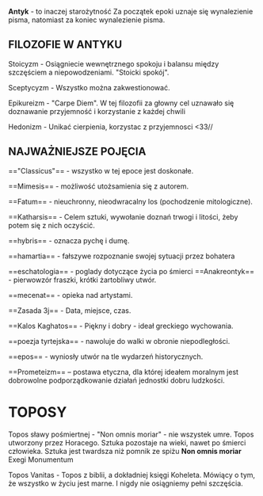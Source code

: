 **Antyk** - to inaczej starożytność
Za początek epoki uznaje się wynalezienie pisma, natomiast za koniec wynalezienie pisma.

## **FILOZOFIE W ANTYKU**

Stoicyzm - Osiągniecie wewnętrznego spokoju i balansu między szczęściem a niepowodzeniami.
"Stoicki spokój".

Sceptycyzm - Wszystko można zakwestionować.

Epikureizm - "Carpe Diem". W tej filozofii za głowny cel uznawało się doznawanie przyjemność i korzystanie z każdej chwili

Hedonizm - Unikać cierpienia, korzystac z przyjemnosci <33//

## **NAJWAŻNIEJSZE  POJĘCIA**

=="Classicus"== - wszystko w tej epoce jest doskonałe.

==Mimesis== - możliwość utożsamienia się z autorem.

==Fatum== - nieuchronny, nieodwracalny los (pochodzenie mitologiczne).

==Katharsis== - Celem sztuki, wywołanie doznań trwogi i litości, żeby potem się z nich oczyścić.

==hybris== - oznacza pychę i dumę.

==hamartia== - fałszywe rozpoznanie swojej sytuacji przez bohatera

==eschatologia== - poglady dotyczące życia po śmierci 
==Anakreontyk== - pierwowzór fraszki, krótki żartobliwy utwór.

==mecenat== - opieka nad artystami.

==Zasada 3j== - Data, miejsce, czas.

==Kalos Kaghatos== - Piękny i dobry - ideał greckiego wychowania.

==poezja tyrtejska== - nawoluje do walki w obronie niepodległości.

==epos== - wyniosły utwór na tle wydarzeń historycznych.

==Prometeizm== – postawa etyczna, dla której ideałem moralnym jest dobrowolne podporządkowanie działań jednostki dobru ludzkości.


# TOPOSY
Topos sławy pośmiertnej - "Non omnis moriar" - nie wszystek umre. Topos utworzony przez Horacego. Sztuka pozostaje na wieki, nawet po śmierci człowieka. Sztuka jest twardsza niż pomnik ze spiżu
**Non omnis moriar**
Exegi Monumentum

Topos Vanitas - Topos z biblii, a dokładniej księgi Koheleta. Mówiący o tym, że wszystko w życiu jest marne. I nigdy nie osiągniemy pełni szczęścia.



